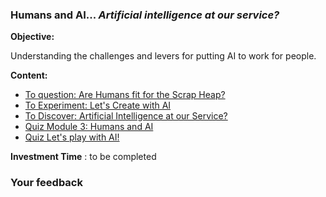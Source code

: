### Humans and AI... _Artificial intelligence at our service?_

**Objective:**

Understanding the challenges and levers for putting AI to work for people.

**Content:**

*   [To question: Are Humans fit for the Scrap Heap?](https://lms.fun-mooc.fr/courses/course-v1:inria+41029+session01/jump_to_id/4cfa604ec41b4e48aab50d190a25dec9)
*   [To Experiment: Let's Create with AI](https://lms.fun-mooc.fr/courses/course-v1:inria+41029+session01/jump_to_id/5c87feab0e6641ceaf9f502243393f5b)
*   [To Discover: Artificial Intelligence at our Service?](https://lms.fun-mooc.fr/courses/course-v1:inria+41029+session01/jump_to_id/a1b5f2c77b9c42379f41067a31fdc03c)
*   [Quiz Module 3: Humans and AI](https://lms.fun-mooc.fr/courses/course-v1:inria+41029+session01/jump_to_id/7be8334901a744f4b134151834e788b8)
*   [Quiz Let's play with AI!](https://lms.fun-mooc.fr/courses/course-v1:inria+41029+session01/jump_to_id/f542913d96214c989126baf648e9c970)

**Investment Time** : to be completed

### Your feedback